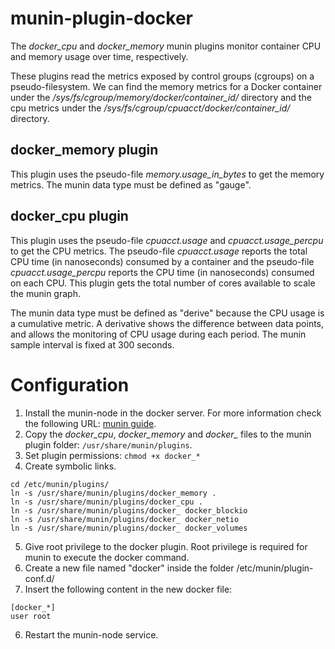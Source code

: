 # munin-plugin-docker

The *docker_cpu* and *docker_memory* munin plugins monitor container CPU and memory usage over time, respectively.

These plugins read the metrics exposed by control groups (cgroups) on a pseudo-filesystem. We can find the memory metrics for a Docker container under the */sys/fs/cgroup/memory/docker/container_id/* directory and the cpu metrics under the */sys/fs/cgroup/cpuacct/docker/container_id/* directory.

## **docker_memory plugin**

This plugin uses the pseudo-file *memory.usage_in_bytes* to get the memory metrics. The munin data type must be defined as "gauge".

## **docker_cpu plugin**

This plugin uses the pseudo-file *cpuacct.usage* and *cpuacct.usage_percpu* to get the CPU metrics. The pseudo-file *cpuacct.usage* reports the total CPU time (in nanoseconds) consumed by a container and the pseudo-file *cpuacct.usage_percpu* reports the CPU time (in nanoseconds) consumed on each CPU. This plugin gets the total number of cores available to scale the munin graph.

The munin data type must be defined as "derive" because the CPU usage is a cumulative metric. A derivative shows the difference between data points, and allows the monitoring of CPU usage during each period. The munin sample interval is fixed at 300 seconds.

# Configuration

1. Install the munin-node in the docker server. For more information check the following URL: [munin guide](http://guide.munin-monitoring.org/en/latest/installation/install.html).
2. Copy the *docker_cpu*, *docker_memory* and *docker_* files to the munin plugin folder: `/usr/share/munin/plugins`.
3. Set plugin permissions: `chmod +x docker_*`
4. Create symbolic links.
  
  ```
  cd /etc/munin/plugins/
  ln -s /usr/share/munin/plugins/docker_memory .
  ln -s /usr/share/munin/plugins/docker_cpu .
  ln -s /usr/share/munin/plugins/docker_ docker_blockio
  ln -s /usr/share/munin/plugins/docker_ docker_netio
  ln -s /usr/share/munin/plugins/docker_ docker_volumes
  ```
5. Give root privilege to the docker plugin. Root privilege is required for munin to execute the docker command.
  1. Create a new file named "docker" inside the folder /etc/munin/plugin-conf.d/
  2. Insert the following content in the new docker file:
  ```
  [docker_*]
  user root
  ```
6. Restart the munin-node service.
